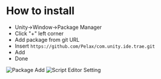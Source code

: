 # How to install

- Unity->Window->Package Manager
- Click "+" left corner
- Add package from git URL
- Insert `https://github.com/Pelax/com.unity.ide.trae.git`
- Add
- Done

![Package Add](https://raw.githubusercontent.com/Asuta/com.unity.ide.windsurf/master/PackageImage.png)
![Script Editor Setting](https://raw.githubusercontent.com/Asuta/com.unity.ide.windsurf/master/SettingImage.webp)
